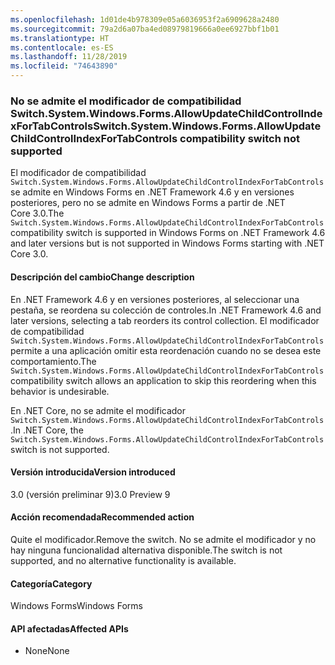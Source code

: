 ```yaml
---
ms.openlocfilehash: 1d01de4b978309e05a6036953f2a6909628a2480
ms.sourcegitcommit: 79a2d6a07ba4ed08979819666a0ee6927bbf1b01
ms.translationtype: HT
ms.contentlocale: es-ES
ms.lasthandoff: 11/28/2019
ms.locfileid: "74643890"
---
```

### <a name="switchsystemwindowsformsallowupdatechildcontrolindexfortabcontrols-compatibility-switch-not-supported"></a><span data-ttu-id="d4815-101">No se admite el modificador de compatibilidad Switch.System.Windows.Forms.AllowUpdateChildControlIndexForTabControls</span><span class="sxs-lookup"><span data-stu-id="d4815-101">Switch.System.Windows.Forms.AllowUpdateChildControlIndexForTabControls compatibility switch not supported</span></span>

<span data-ttu-id="d4815-102">El modificador de compatibilidad `Switch.System.Windows.Forms.AllowUpdateChildControlIndexForTabControls` se admite en Windows Forms en .NET Framework 4.6 y en versiones posteriores, pero no se admite en Windows Forms a partir de .NET Core 3.0.</span><span class="sxs-lookup"><span data-stu-id="d4815-102">The `Switch.System.Windows.Forms.AllowUpdateChildControlIndexForTabControls` compatibility switch is supported in Windows Forms on .NET Framework 4.6 and later versions but is not supported in Windows Forms starting with .NET Core 3.0.</span></span>

#### <a name="change-description"></a><span data-ttu-id="d4815-103">Descripción del cambio</span><span class="sxs-lookup"><span data-stu-id="d4815-103">Change description</span></span>

<span data-ttu-id="d4815-104">En .NET Framework 4.6 y en versiones posteriores, al seleccionar una pestaña, se reordena su colección de controles.</span><span class="sxs-lookup"><span data-stu-id="d4815-104">In .NET Framework 4.6 and later versions, selecting a tab reorders its control collection.</span></span> <span data-ttu-id="d4815-105">El modificador de compatibilidad `Switch.System.Windows.Forms.AllowUpdateChildControlIndexForTabControls` permite a una aplicación omitir esta reordenación cuando no se desea este comportamiento.</span><span class="sxs-lookup"><span data-stu-id="d4815-105">The `Switch.System.Windows.Forms.AllowUpdateChildControlIndexForTabControls` compatibility switch allows an application to skip this reordering when this behavior is undesirable.</span></span>

<span data-ttu-id="d4815-106">En .NET Core, no se admite el modificador `Switch.System.Windows.Forms.AllowUpdateChildControlIndexForTabControls`.</span><span class="sxs-lookup"><span data-stu-id="d4815-106">In .NET Core, the `Switch.System.Windows.Forms.AllowUpdateChildControlIndexForTabControls` switch is not supported.</span></span>

#### <a name="version-introduced"></a><span data-ttu-id="d4815-107">Versión introducida</span><span class="sxs-lookup"><span data-stu-id="d4815-107">Version introduced</span></span>

<span data-ttu-id="d4815-108">3.0 (versión preliminar 9)</span><span class="sxs-lookup"><span data-stu-id="d4815-108">3.0 Preview 9</span></span>

#### <a name="recommended-action"></a><span data-ttu-id="d4815-109">Acción recomendada</span><span class="sxs-lookup"><span data-stu-id="d4815-109">Recommended action</span></span>

<span data-ttu-id="d4815-110">Quite el modificador.</span><span class="sxs-lookup"><span data-stu-id="d4815-110">Remove the switch.</span></span> <span data-ttu-id="d4815-111">No se admite el modificador y no hay ninguna funcionalidad alternativa disponible.</span><span class="sxs-lookup"><span data-stu-id="d4815-111">The switch is not supported, and no alternative functionality is available.</span></span>

#### <a name="category"></a><span data-ttu-id="d4815-112">Categoría</span><span class="sxs-lookup"><span data-stu-id="d4815-112">Category</span></span>

<span data-ttu-id="d4815-113">Windows Forms</span><span class="sxs-lookup"><span data-stu-id="d4815-113">Windows Forms</span></span>

#### <a name="affected-apis"></a><span data-ttu-id="d4815-114">API afectadas</span><span class="sxs-lookup"><span data-stu-id="d4815-114">Affected APIs</span></span>

- <span data-ttu-id="d4815-115">None</span><span class="sxs-lookup"><span data-stu-id="d4815-115">None</span></span>

<!-- 

### Affected APIs

- Not detectable via API analysis

-->
